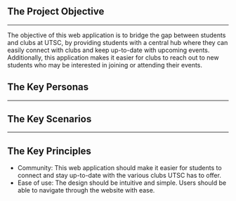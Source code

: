 ## The Project Objective

---

The objective of this web application is to bridge the gap between students and clubs at UTSC, by providing students with a central hub where they can easily connect with clubs and keep up-to-date with upcoming events. Additionally, this application makes it easier for clubs to reach out to new students who may be interested in joining or attending their events.

## The Key Personas

---



## The Key Scenarios

---

## The Key Principles

* Community: This web application should make it easier for students to connect and stay up-to-date with the various clubs UTSC has to offer.
* Ease of use: The design should be intuitive and simple. Users should be able to navigate through the website with ease.